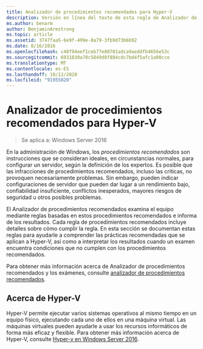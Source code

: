 ```yaml
---
title: Analizador de procedimientos recomendados para Hyper-V
description: Versión en línea del texto de esta regla de Analizador de procedimientos recomendados.
ms.author: benarm
author: BenjaminArmstrong
ms.topic: article
ms.assetid: 3747faa5-6e9f-499e-8a79-3fb9d73b6b92
ms.date: 8/16/2016
ms.openlocfilehash: c48f94eef1ceb77e80701adca9aeddfb4656e53c
ms.sourcegitcommit: 6931830a70c5849d8f884cdc7bd4f5afc1a00cce
ms.translationtype: MT
ms.contentlocale: es-ES
ms.lasthandoff: 10/12/2020
ms.locfileid: "91955820"
---
```

# <a name="best-practices-analyzer-for-hyper-v"></a>Analizador de procedimientos recomendados para Hyper-V

> Se aplica a: Windows Server 2016

En la administración de Windows, los *procedimientos recomendados* son instrucciones que se consideran ideales, en circunstancias normales, para configurar un servidor, según la definición de los expertos. Es posible que las infracciones de procedimientos recomendados, incluso las críticas, no provoquen necesariamente problemas. Sin embargo, pueden indicar configuraciones de servidor que pueden dar lugar a un rendimiento bajo, confiabilidad insuficiente, conflictos inesperados, mayores riesgos de seguridad u otros posibles problemas.

El Analizador de procedimientos recomendados examina el equipo mediante reglas basadas en estos procedimientos recomendados e informa de los resultados. Cada regla de procedimientos recomendados incluye detalles sobre cómo cumplir la regla. En esta sección se documentan estas reglas para ayudarle a comprender las prácticas recomendadas que se aplican a Hyper-V, así como a interpretar los resultados cuando un examen encuentra condiciones que no cumplen con los procedimientos recomendados.

Para obtener más información acerca de Analizador de procedimientos recomendados y los exámenes, consulte [analizador de procedimientos recomendados](https://docs.microsoft.com/previous-versions/windows/it-pro/windows-server-2012-r2-and-2012/dn283329(v=ws.11)).

## <a name="about-hyper-v"></a>Acerca de Hyper-V
Hyper-V permite ejecutar varios sistemas operativos al mismo tiempo en un equipo físico, ejecutando cada uno de ellos en una máquina virtual. Las máquinas virtuales pueden ayudarle a usar los recursos informáticos de forma más eficaz y flexible. Para obtener más información acerca de Hyper-V, consulte [Hyper-v en Windows Server 2016](../Hyper-V-on-Windows-Server.md).



